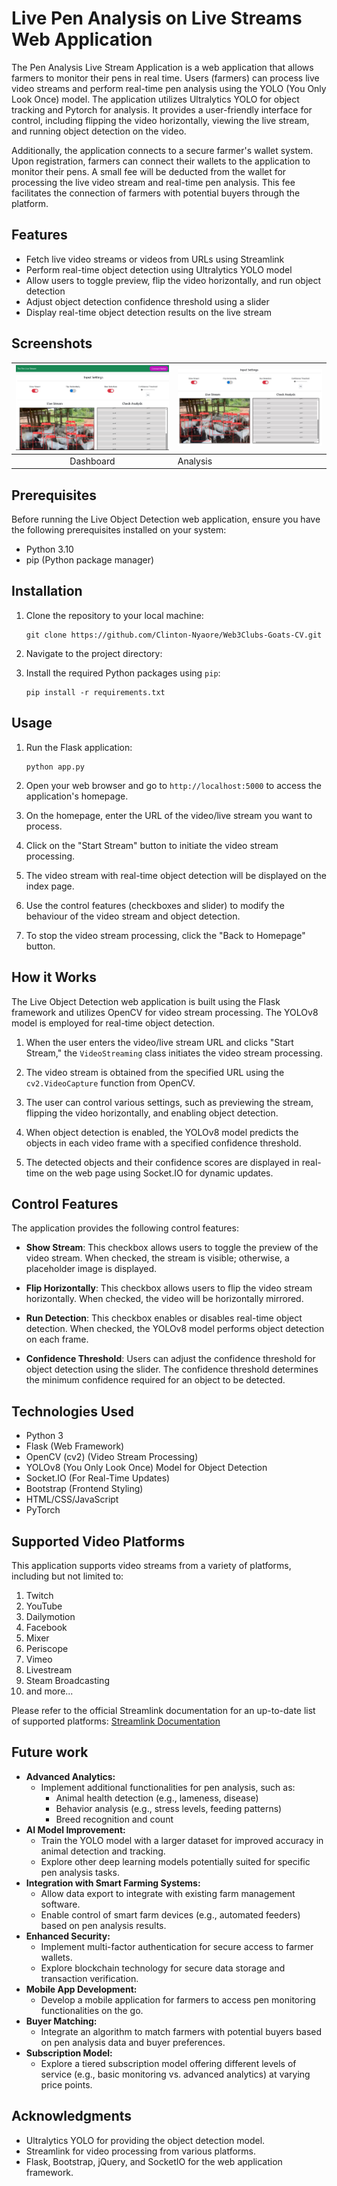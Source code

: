 # Live Pen Analysis on Live Streams Web Application

The Pen Analysis Live Stream Application is a web application that allows farmers to monitor their pens in real time. Users (farmers) can process live video streams and perform real-time pen analysis using the YOLO (You Only Look Once) model. The application utilizes Ultralytics YOLO for object tracking and Pytorch for analysis. It provides a user-friendly interface for control, including flipping the video horizontally, viewing the live stream, and running object detection on the video.

Additionally, the application connects to a secure farmer's wallet system. Upon registration, farmers can connect their wallets to the application to monitor their pens. A small fee will be deducted from the wallet for processing the live video stream and real-time pen analysis. This fee facilitates the connection of farmers with potential buyers through the platform.

## Features

- Fetch live video streams or videos from URLs using Streamlink
- Perform real-time object detection using Ultralytics YOLO model
- Allow users to toggle preview, flip the video horizontally, and run object detection
- Adjust object detection confidence threshold using a slider
- Display real-time object detection results on the live stream

## Screenshots

![Screenshot 1](dashboard.png) | ![Screenshot 2](detections.jpg)
:-----------------------------------------------:| :-----------------------------------------------
Dashboard                                         |  Analysis

## Prerequisites

Before running the Live Object Detection web application, ensure you have the following prerequisites installed on your system:

- Python 3.10
- pip (Python package manager)

## Installation

1. Clone the repository to your local machine:

   ```
   git clone https://github.com/Clinton-Nyaore/Web3Clubs-Goats-CV.git
   ```

2. Navigate to the project directory:

3. Install the required Python packages using `pip`:

   ```
   pip install -r requirements.txt
   ```

## Usage

1. Run the Flask application:

   ```
   python app.py
   ```

2. Open your web browser and go to `http://localhost:5000` to access the application's homepage.

3. On the homepage, enter the URL of the video/live stream you want to process.

4. Click on the "Start Stream" button to initiate the video stream processing.

5. The video stream with real-time object detection will be displayed on the index page.

6. Use the control features (checkboxes and slider) to modify the behaviour of the video stream and object detection.

7. To stop the video stream processing, click the "Back to Homepage" button.

## How it Works

The Live Object Detection web application is built using the Flask framework and utilizes OpenCV for video stream processing. The YOLOv8 model is employed for real-time object detection.

1. When the user enters the video/live stream URL and clicks "Start Stream," the `VideoStreaming` class initiates the video stream processing.

2. The video stream is obtained from the specified URL using the `cv2.VideoCapture` function from OpenCV.

3. The user can control various settings, such as previewing the stream, flipping the video horizontally, and enabling object detection.

4. When object detection is enabled, the YOLOv8 model predicts the objects in each video frame with a specified confidence threshold.

5. The detected objects and their confidence scores are displayed in real-time on the web page using Socket.IO for dynamic updates.

## Control Features

The application provides the following control features:

- **Show Stream**: This checkbox allows users to toggle the preview of the video stream. When checked, the stream is visible; otherwise, a placeholder image is displayed.

- **Flip Horizontally**: This checkbox allows users to flip the video stream horizontally. When checked, the video will be horizontally mirrored.

- **Run Detection**: This checkbox enables or disables real-time object detection. When checked, the YOLOv8 model performs object detection on each frame.

- **Confidence Threshold**: Users can adjust the confidence threshold for object detection using the slider. The confidence threshold determines the minimum confidence required for an object to be detected.

## Technologies Used

- Python 3
- Flask (Web Framework)
- OpenCV (cv2) (Video Stream Processing)
- YOLOv8 (You Only Look Once) Model for Object Detection
- Socket.IO (For Real-Time Updates)
- Bootstrap (Frontend Styling)
- HTML/CSS/JavaScript
- PyTorch

## Supported Video Platforms

This application supports video streams from a variety of platforms, including but not limited to:

1. Twitch
2. YouTube
3. Dailymotion
4. Facebook
5. Mixer
6. Periscope
7. Vimeo
8. Livestream
9. Steam Broadcasting
10. and more...

Please refer to the official Streamlink documentation for an up-to-date list of supported platforms: [Streamlink Documentation](https://streamlink.github.io/streamlink/)

## Future work

* **Advanced Analytics:**
    * Implement additional functionalities for pen analysis, such as:
        * Animal health detection (e.g., lameness, disease)
        * Behavior analysis (e.g., stress levels, feeding patterns)
        * Breed recognition and count
* **AI Model Improvement:**
    * Train the YOLO model with a larger dataset for improved accuracy in animal detection and tracking.
    * Explore other deep learning models potentially suited for specific pen analysis tasks.
* **Integration with Smart Farming Systems:**
    * Allow data export to integrate with existing farm management software.
    * Enable control of smart farm devices (e.g., automated feeders) based on pen analysis results.
* **Enhanced Security:**
    * Implement multi-factor authentication for secure access to farmer wallets.
    * Explore blockchain technology for secure data storage and transaction verification.
* **Mobile App Development:**
    * Develop a mobile application for farmers to access pen monitoring functionalities on the go.
* **Buyer Matching:**
    * Integrate an algorithm to match farmers with potential buyers based on pen analysis data and buyer preferences.
* **Subscription Model:**
    * Explore a tiered subscription model offering different levels of service (e.g., basic monitoring vs. advanced analytics) at varying price points.


## Acknowledgments

- Ultralytics YOLO for providing the object detection model.
- Streamlink for video processing from various platforms.
- Flask, Bootstrap, jQuery, and SocketIO for the web application framework.

